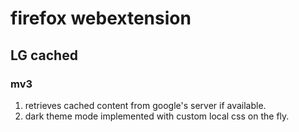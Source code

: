 # firefox webextension
## LG cached
### mv3
1. retrieves cached content from google's server if available.
2. dark theme mode implemented with custom local css on the fly.
